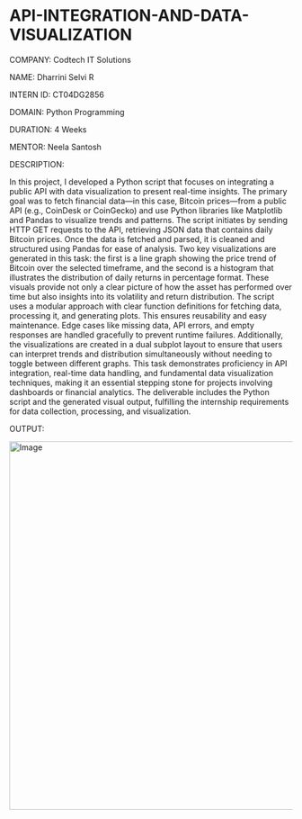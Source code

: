 # API-INTEGRATION-AND-DATA-VISUALIZATION

COMPANY: Codtech IT Solutions

NAME: Dharrini Selvi R

INTERN ID: CT04DG2856

DOMAIN: Python Programming

DURATION: 4 Weeks

MENTOR: Neela Santosh

DESCRIPTION:

In this project, I developed a Python script that focuses on integrating a public API with data visualization to present real-time insights. The primary goal was to fetch financial data—in this case, Bitcoin prices—from a public API (e.g., CoinDesk or CoinGecko) and use Python libraries like Matplotlib and Pandas to visualize trends and patterns. The script initiates by sending HTTP GET requests to the API, retrieving JSON data that contains daily Bitcoin prices. Once the data is fetched and parsed, it is cleaned and structured using Pandas for ease of analysis. Two key visualizations are generated in this task: the first is a line graph showing the price trend of Bitcoin over the selected timeframe, and the second is a histogram that illustrates the distribution of daily returns in percentage format. These visuals provide not only a clear picture of how the asset has performed over time but also insights into its volatility and return distribution. The script uses a modular approach with clear function definitions for fetching data, processing it, and generating plots. This ensures reusability and easy maintenance. Edge cases like missing data, API errors, and empty responses are handled gracefully to prevent runtime failures. Additionally, the visualizations are created in a dual subplot layout to ensure that users can interpret trends and distribution simultaneously without needing to toggle between different graphs. This task demonstrates proficiency in API integration, real-time data handling, and fundamental data visualization techniques, making it an essential stepping stone for projects involving dashboards or financial analytics. The deliverable includes the Python script and the generated visual output, fulfilling the internship requirements for data collection, processing, and visualization.

OUTPUT:

<img width="1366" height="655" alt="Image" src="https://github.com/user-attachments/assets/07a74559-6483-435d-815c-9fcbe6c062ef" />
